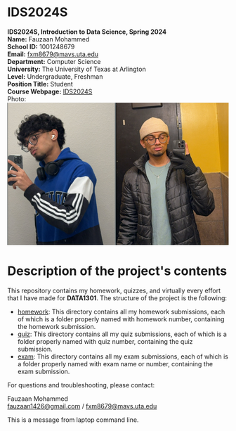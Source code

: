 
# IDS2024S
**IDS2024S, Introduction to Data Science, Spring 2024**  
**Name:** Fauzaan Mohammed  
**School ID:** 1001248679  
**Email:** fxm8679@mavs.uta.edu   
**Department:** Computer Science   
**University:**  The University of Texas at Arlington  
**Level:**  Undergraduate, Freshman  
**Position Title:** Student  
**Course Webpage:** [IDS2024S](https://www.cdslab.org/IDS2024S/)  
Photo:  
![This is Fauzaan](fauzaan.png)  
# Description of the project's contents #  
This repository contains my homework, quizzes, and virtually every effort that I have made for **DATA1301**. The structure of the project is the following:  
+ [homework](./homework): This directory contains all my homework submissions, each of which is a folder properly named with homework number, containing the homework submission.  
+ [quiz](./quiz): This directory contains all my quiz submissions, each of which is a folder properly named with quiz number, containing the quiz submission.  
+ [exam](./exam): This directory contains all my exam submissions, each of which is a folder properly named with exam name or number, containing the exam submission.  

For questions and troubleshooting, please contact:  

Fauzaan Mohammed  
fauzaan1426@gmail.com / fxm8679@mavs.uta.edu  

This is a message from laptop command line.


